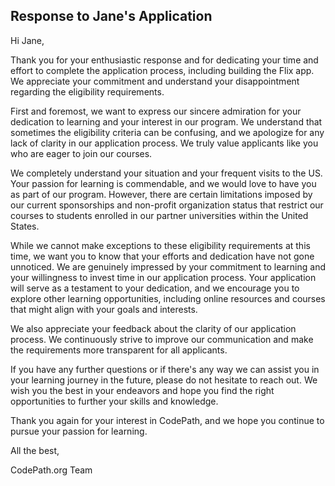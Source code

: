 ## Response to Jane's Application

Hi Jane,

Thank you for your enthusiastic response and for dedicating your time and effort to complete the application process, including building the Flix app. We appreciate your commitment and understand your disappointment regarding the eligibility requirements.

First and foremost, we want to express our sincere admiration for your dedication to learning and your interest in our program. We understand that sometimes the eligibility criteria can be confusing, and we apologize for any lack of clarity in our application process. We truly value applicants like you who are eager to join our courses.

We completely understand your situation and your frequent visits to the US. Your passion for learning is commendable, and we would love to have you as part of our program. However, there are certain limitations imposed by our current sponsorships and non-profit organization status that restrict our courses to students enrolled in our partner universities within the United States. 

While we cannot make exceptions to these eligibility requirements at this time, we want you to know that your efforts and dedication have not gone unnoticed. We are genuinely impressed by your commitment to learning and your willingness to invest time in our application process. Your application will serve as a testament to your dedication, and we encourage you to explore other learning opportunities, including online resources and courses that might align with your goals and interests.

We also appreciate your feedback about the clarity of our application process. We continuously strive to improve our communication and make the requirements more transparent for all applicants.

If you have any further questions or if there's any way we can assist you in your learning journey in the future, please do not hesitate to reach out. We wish you the best in your endeavors and hope you find the right opportunities to further your skills and knowledge.

Thank you again for your interest in CodePath, and we hope you continue to pursue your passion for learning.


All the best,

CodePath.org Team

